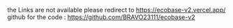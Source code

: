 the Links are not available please redirect to https://ecobase-v2.vercel.app/
github for the code : https://github.com/BRAVO23111/ecobase-v2
